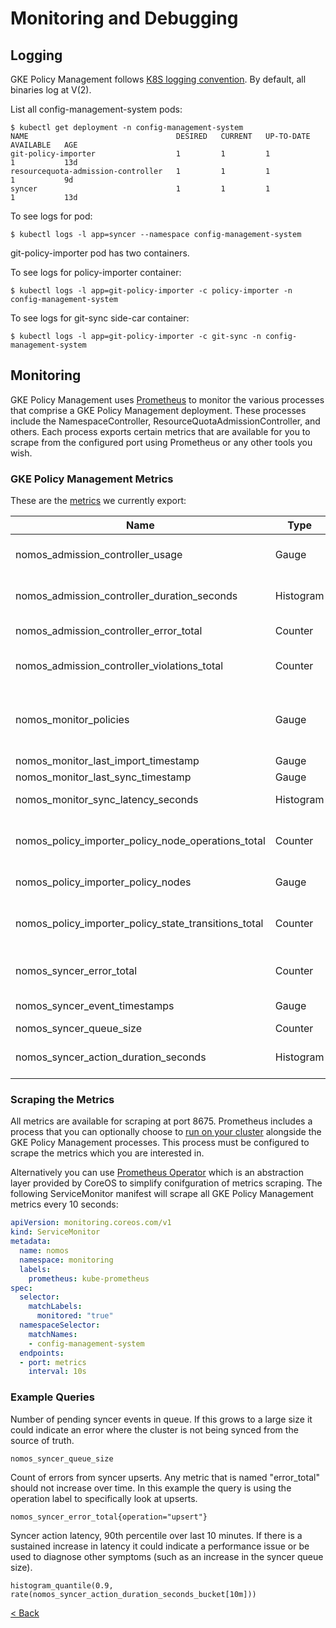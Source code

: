# Monitoring and Debugging

## Logging

GKE Policy Management follows
[K8S logging convention](https://github.com/kubernetes/community/blob/master/contributors/devel/logging.md).
By default, all binaries log at V(2).

List all config-management-system pods:

```console
$ kubectl get deployment -n config-management-system
NAME                                 DESIRED   CURRENT   UP-TO-DATE   AVAILABLE   AGE
git-policy-importer                  1         1         1            1           13d
resourcequota-admission-controller   1         1         1            1           9d
syncer                               1         1         1            1           13d
```

To see logs for pod:

```console
$ kubectl logs -l app=syncer --namespace config-management-system
```

git-policy-importer pod has two containers.

To see logs for policy-importer container:

```console
$ kubectl logs -l app=git-policy-importer -c policy-importer -n config-management-system
```

To see logs for git-sync side-car container:

```console
$ kubectl logs -l app=git-policy-importer -c git-sync -n config-management-system
```

## Monitoring

GKE Policy Management uses [Prometheus](https://prometheus.io/) to monitor the
various processes that comprise a GKE Policy Management deployment. These
processes include the NamespaceController, ResourceQuotaAdmissionController, and
others. Each process exports certain metrics that are available for you to
scrape from the configured port using Prometheus or any other tools you wish.

### GKE Policy Management Metrics

These are the [metrics](https://prometheus.io/docs/concepts/metric_types/) we
currently export:

Name                                                 | Type      | Labels                         | Description
---------------------------------------------------- | --------- | ------------------------------ | -----------
nomos_admission_controller_usage                     | Gauge     | app, policyspace, resource     | Policyspace quota usage per resource type
nomos_admission_controller_duration_seconds          | Histogram | app, namespace, allowed        | Admission duration distributions for apps such as resource quota
nomos_admission_controller_error_total               | Counter   | app, namespace                 | Total internal errors that occurred when reviewing admission requests
nomos_admission_controller_violations_total          | Counter   | app, policyspace, resource     | Policyspace quota violations per resource type
nomos_monitor_policies                               | Gauge     | state                          | Total number of policies (cluster and node) grouped by their sync status; should be similar to nomos_policy_importer_policy_nodes metric
nomos_monitor_last_import_timestamp                  | Gauge     |                                | Timestamp of the most recent import
nomos_monitor_last_sync_timestamp                    | Gauge     |                                | Timestamp of the most recent sync
nomos_monitor_sync_latency_seconds                   | Histogram |                                | Distribution of the latencies between importing and syncing each node
nomos_policy_importer_policy_node_operations_total   | Counter   | operation                      | Total operations that have been performed to keep policy node hierarchy up-to-date with source of truth
nomos_policy_importer_policy_nodes                   | Gauge     |                                | Number of policy nodes in current state
nomos_policy_importer_policy_state_transitions_total | Counter   | status                         | Total number of policy state transitions (A state transition can include changes to multiple resources)
nomos_syncer_error_total                             | Counter   | namespace, resource, operation | Total errors that occurred when executing syncer actions
nomos_syncer_event_timestamps                        | Gauge     | type                           | Timestamps when syncer events occurred
nomos_syncer_queue_size                              | Counter   |                                | Current size of syncer action queue
nomos_syncer_action_duration_seconds                 | Histogram | namespace, resource, operation | Syncer action duration distributions

### Scraping the Metrics

All metrics are available for scraping at port 8675. Prometheus includes a
process that you can optionally choose to
[run on your cluster](https://prometheus.io/docs/prometheus/latest/getting_started/)
alongside the GKE Policy Management processes. This process must be configured
to scrape the metrics which you are interested in.

Alternatively you can use
[Prometheus Operator](https://coreos.com/operators/prometheus/docs/latest/)
which is an abstraction layer provided by CoreOS to simplify conifguration of
metrics scraping. The following ServiceMonitor manifest will scrape all GKE
Policy Management metrics every 10 seconds:

```yaml
apiVersion: monitoring.coreos.com/v1
kind: ServiceMonitor
metadata:
  name: nomos
  namespace: monitoring
  labels:
    prometheus: kube-prometheus
spec:
  selector:
    matchLabels:
      monitored: "true"
  namespaceSelector:
    matchNames:
    - config-management-system
  endpoints:
  - port: metrics
    interval: 10s
```

### Example Queries

Number of pending syncer events in queue. If this grows to a large size it could
indicate an error where the cluster is not being synced from the source of
truth.

```console
nomos_syncer_queue_size
```

Count of errors from syncer upserts. Any metric that is named "error_total"
should not increase over time. In this example the query is using the operation
label to specifically look at upserts.

```console
nomos_syncer_error_total{operation="upsert"}
```

Syncer action latency, 90th percentile over last 10 minutes. If there is a
sustained increase in latency it could indicate a performance issue or be used
to diagnose other symptoms (such as an increase in the syncer queue size).

```console
histogram_quantile(0.9, rate(nomos_syncer_action_duration_seconds_bucket[10m]))
```

[< Back](../../README.md)
